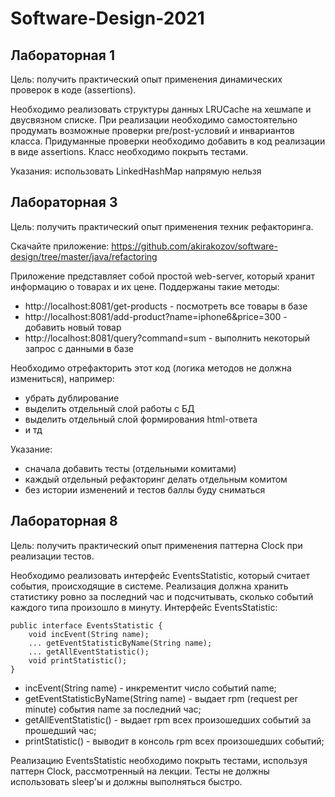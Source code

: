 # Software-Design-2021
## Лабораторная 1
Цель: получить практический опыт применения динамических проверок в коде (assertions).

Необходимо реализовать структуры данных LRUCache на хешмапе и двусвязном списке. При реализации необходимо самостоятельно продумать возможные проверки pre/post-условий и инвариантов класса. Придуманные проверки необходимо добавить в код реализации в виде assertions. Класс необходимо покрыть тестами.

Указания: использовать LinkedHashMap напрямую нельзя

## Лабораторная 3
Цель: получить практический опыт применения техник рефакторинга.

Скачайте приложение: https://github.com/akirakozov/software-design/tree/master/java/refactoring

Приложение представляет собой простой web-server, который хранит информацию о товарах и их цене. Поддержаны такие методы:
*	http://localhost:8081/get-products - посмотреть все товары в базе
*	http://localhost:8081/add-product?name=iphone6&price=300 - добавить новый товар
*	http://localhost:8081/query?command=sum - выполнить некоторый запрос с данными в базе

Необходимо отрефакторить этот код (логика методов не должна измениться), например:
*	убрать дублирование
*	выделить отдельный слой работы с БД
*	выделить отдельный слой формирования html-ответа
*	и тд

Указание:
*	сначала добавить тесты (отдельными комитами)
*	каждый отдельный рефакторинг делать отдельным комитом
*	без истории изменений и тестов баллы буду сниматься

## Лабораторная 8
Цель: получить практический опыт применения паттерна Clock при реализации тестов.

Необходимо реализовать интерфейс EventsStatistic, который считает события, происходящие в системе. Реализация должна хранить статистику ровно за последний час и подсчитывать, сколько событий каждого типа произошло в минуту. Интерфейс EventsStatistic:

```
public interface EventsStatistic {
    void incEvent(String name);
    ... getEventStatisticByName(String name);
    ... getAllEventStatistic();
    void printStatistic();
}
```

*	incEvent(String name) - инкрементит число событий name;
*	getEventStatisticByName(String name) - выдает rpm (request per minute) события name за последний час;
* getAllEventStatistic() - выдает rpm всех произошедших событий за прошедший час;
*	printStatistic() - выводит в консоль rpm всех произошедших событий;

Реализацию EventsStatistic необходимо покрыть тестами, используя паттерн Clock, рассмотренный на лекции. Тесты не должны использовать sleep'ы и должны выполняться быстро.
